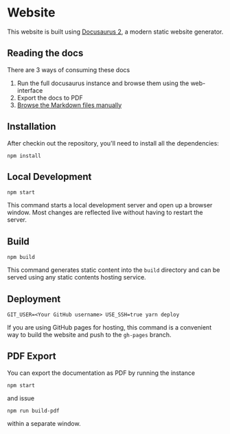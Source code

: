 # Website

This website is built using [Docusaurus 2](https://v2.docusaurus.io/), a modern static website generator.

## Reading the docs

There are 3 ways of consuming these docs

1. Run the full docusaurus instance and browse them using the web-interface
1. Export the docs to PDF
1. [Browse the Markdown files manually](./docs)

## Installation

After checkin out the repository, you'll need to install all the dependencies:
```console
npm install
```

## Local Development

```console
npm start
```

This command starts a local development server and open up a browser window. 
Most changes are reflected live without having to restart the server.

## Build

```console
npm build
```

This command generates static content into the `build` directory and can be served using any static contents hosting service.

## Deployment

```console
GIT_USER=<Your GitHub username> USE_SSH=true yarn deploy
```

If you are using GitHub pages for hosting, this command is a convenient way to build the website and push to the `gh-pages` branch.

## PDF Export

You can export the documentation as PDF by running the instance
```console
npm start
```
and issue
```console
npm run build-pdf
```
within a separate window.
